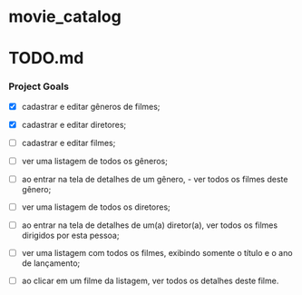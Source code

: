 # movie_catalog

# TODO.md


### Project Goals

- [X] cadastrar e editar gêneros de filmes;
- [X] cadastrar e editar diretores;
- [ ] cadastrar e editar filmes;
- [ ] ver uma listagem de todos os gêneros;
- [ ] ao entrar na tela de detalhes de um gênero, - ver todos os filmes deste gênero;
- [ ] ver uma listagem de todos os diretores;
- [ ] ao entrar na tela de detalhes de um(a) diretor(a), ver todos os filmes dirigidos por esta pessoa;
- [ ] ver uma listagem com todos os filmes, exibindo somente o título e o ano de lançamento;
- [ ] ao clicar em um filme da listagem, ver todos os detalhes deste filme.



